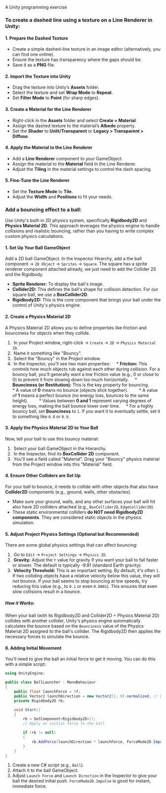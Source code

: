 
A Unity programming exercise

### To create a dashed line using a texture on a Line Renderer in Unity:

#### 1. Prepare the Dashed Texture
- Create a simple dashed-line texture in an image editor (alternatively, you can find one online).
- Ensure the texture has transparency where the gaps should be.
- Save it as a **PNG** file.
#### 2. Import the Texture into Unity
- Drag the texture into Unity’s **Assets** folder.
- Select the texture and set **Wrap Mode** to **Repeat**.
- Set **Filter Mode** to **Point** (for sharp edges).
#### 3. Create a Material for the Line Renderer
- Right-click in the **Assets** folder and select **Create > Material**.
- Assign the dashed texture to the material’s **Albedo** property.
- Set the **Shader** to **Unlit/Transparent** or **Legacy > Transparent > Diffuse**.
#### 4. Apply the Material to the Line Renderer
- Add a **Line Renderer** component to your GameObject.
- Assign the material to the **Material** field in the Line Renderer.
- Adjust the **Tiling** in the material settings to control the dash spacing.
#### 5. Fine-Tune the Line Renderer
- Set the **Texture Mode** to **Tile**.
- Adjust the **Width** and **Positions** to fit your needs.

### Add a bouncing effect to a ball:

Use Unity's built-in 2D physics system, specifically **Rigidbody2D** and **Physics Material 2D**. This approach leverages the physics engine to handle collisions and realistic bouncing, rather than you having to write complex custom physics calculations.
#### 1. Set Up Your Ball GameObject
Add  a 2D ball GameObject. In the Inspector Hirarchy, add a the ball component -> `2D Object` -> `Sprites` -> `Square`. The square has a sprite renderer component attached already, we just need to add the Collider 2S and the Rigidbody.
* **Sprite Renderer:** To display the ball's image.
* **Collider2D:** This defines the ball's shape for collision detection. For our square ball, we use a **BoxCollider2D**.
* **Rigidbody2D:** This is the core component that brings your ball under the control of Unity's physics engine.
    
#### 2. Create a Physics Material 2D
A Physics Material 2D allows you to define properties like friction and bounciness for objects when they collide.
1.  In your Project window, right-click -> `Create` -> `2D` -> `Physics Material 2D`.
2.  Name it something like "Bouncy".
3.  Select the "Bouncy" in the Project window.
4.  In the Inspector, you'll see two main properties:
    * **Friction:** This controls how much objects rub against each other during collision. For a bouncy ball, you'll generally want a low friction value (e.g., 0 or close to 0) to prevent it from slowing down too much horizontally.
    * **Bounciness (or Restitution):** This is the key property for bouncing.
        * A value of **0** means no bounce (objects stick together).
        * A value of **1** means a perfect bounce (no energy loss, bounces to the same height).
        * Values between **0 and 1** represent varying degrees of energy loss, making the ball bounce lower over time.
    * For a highly bouncy ball, set **Bounciness** to `1`. If you want it to eventually settle, set it to something like `0.8` or `0.9`.
#### 3. Apply the Physics Material 2D to Your Ball
Now, tell your ball to use this bouncy material:
1.  Select your ball GameObject in the Hierarchy.
2.  In the Inspector, find its **BoxCollider 2D** component.
3.  You'll see a field called "Material". Drag your "Bouncy" physics material from the Project window into this "Material" field.

#### 4. Ensure Other Colliders are Set Up
For your ball to bounce, it needs to collide with other objects that also have **Collider2D** components (e.g., ground, walls, other obstacles).
* Make sure your ground, walls, and any other surfaces your ball will hit also have 2D colliders attached (e.g., `BoxCollider2D`, `EdgeCollider2D`).
* These static environmental colliders **do NOT need Rigidbody2D components**. They are considered static objects in the physics simulation.

#### 5. Adjust Project Physics Settings (Optional but Recommended)
There are some global physics settings that can affect bouncing:
1.  Go to `Edit` -> `Project Settings` -> `Physics 2D`.
2.  **Gravity:** Adjust the `Y` value for gravity if you want your ball to fall faster or slower. The default is typically -9.81 (standard Earth gravity).
3.  **Velocity Threshold:** This is an important setting. By default, it's often `1`. If two colliding objects have a relative velocity below this value, they will *not* bounce. If your ball seems to stop bouncing at low speeds, try reducing this value (e.g., to `0.1` or even `0.0001`). This ensures that even slow collisions result in a bounce.

##### How it Works:
When your ball (with its Rigidbody2D and Collider2D + Physics Material 2D) collides with another collider, Unity's physics engine automatically calculates the bounce based on the `Bounciness` value of the Physics Material 2D assigned to the ball's collider. The Rigidbody2D then applies the necessary forces to simulate the bounce.
#### 6. Adding Initial Movement
You'll need to give the ball  an initial force to get it moving. You can do this with a simple script:

```csharp
using UnityEngine;

public class BallLauncher : MonoBehaviour
{
    public float launchForce = 5f;
    public Vector2 launchDirection = new Vector2(1, 0).normalized; // Launch horizontal right
    private Rigidbody2D rb;

    void Start()
    {
        rb = GetComponent<Rigidbody2D>();
        // Apply an initial force to the ball

        if (rb != null)
        {
            rb.AddForce(launchDirection * launchForce, ForceMode2D.Impulse);
        }
    }
}
```


1. Create a new C# script (e.g., `Ball`).
2. Attach it to the ball GameObject.
3. Adjust `Launch Force` and `Launch Direction` in the Inspector to give your ball the desired initial push. `ForceMode2D.Impulse` is good for instant, immediate force.

